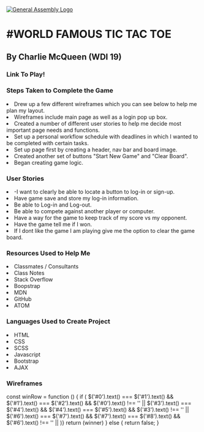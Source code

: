 [![General Assembly Logo](https://camo.githubusercontent.com/1a91b05b8f4d44b5bbfb83abac2b0996d8e26c92/687474703a2f2f692e696d6775722e636f6d2f6b6538555354712e706e67)](https://generalassemb.ly/education/web-development-immersive)

<h1>#WORLD FAMOUS TIC TAC TOE</h1>

<h2>By Charlie McQueen (WDI 19)</h2>

<h3>Link To Play!</h3>

<h3>Steps Taken to Complete the Game</h3>
    <li>Drew up a few different wireframes which you can see below to help me plan my layout.</li>
    <li>Wireframes include main page as well as a login pop up box.</li>
    <li>Created a number of different user stories to help me decide most important page needs and functions.</li>
    <li>Set up a personal workflow schedule with deadlines in which I wanted to be completed with certain tasks.</li>
    <li>Set up page first by creating a header, nav bar and board image.</li>
    <li>Created another set of buttons "Start New Game" and "Clear Board".</li>
    <li>Began creating game logic.</li>

<h3>User Stories</h3>
    <li>-I want to clearly be able to locate a button to log-in or sign-up.</li>
    <li>Have game save and store my log-in information.</li>
    <li>Be able to Log-in and Log-out.</li>
    <li>Be able to compete against another player or computer.</li>
    <li>Have a way for the game to keep track of my score vs my opponent.</li>
    <li>Have the game tell me if I won.</li>
    <li>If I dont like the game I am playing give me the option to clear the game board.</li>

<h3>Resources Used to Help Me</h3>
    <li>Classmates / Consultants</li>
    <li>Class Notes</li>
    <li>Stack Overflow</li>
    <li>Boopstrap</li>
    <li>MDN</li>
    <li>GitHub</li>
    <li>ATOM</li>

<h3>Languages Used to Create Project</h3>
  <li>HTML</li>
  <Li>CSS</Li>
  <li>SCSS</li>
  <li>Javascript</li>
  <li>Bootstrap</li>
  <li>AJAX</li>

<h3>Wireframes</h3>


const winRow = function () {
  if (
    $('#0').text() === $('#1').text() && $('#1').text() === $('#2').text() && $('#0').text() !== '' ||
    $('#3').text() === $('#4').text() && $('#4').text() === $('#5').text() && $('#3').text() !== '' ||
    $('#6').text() === $('#7').text() && $('#7').text() === $('#8').text() && $('#6').text() !== '' ||
  )}
  return (winner)
    } else {
      return false;
}
